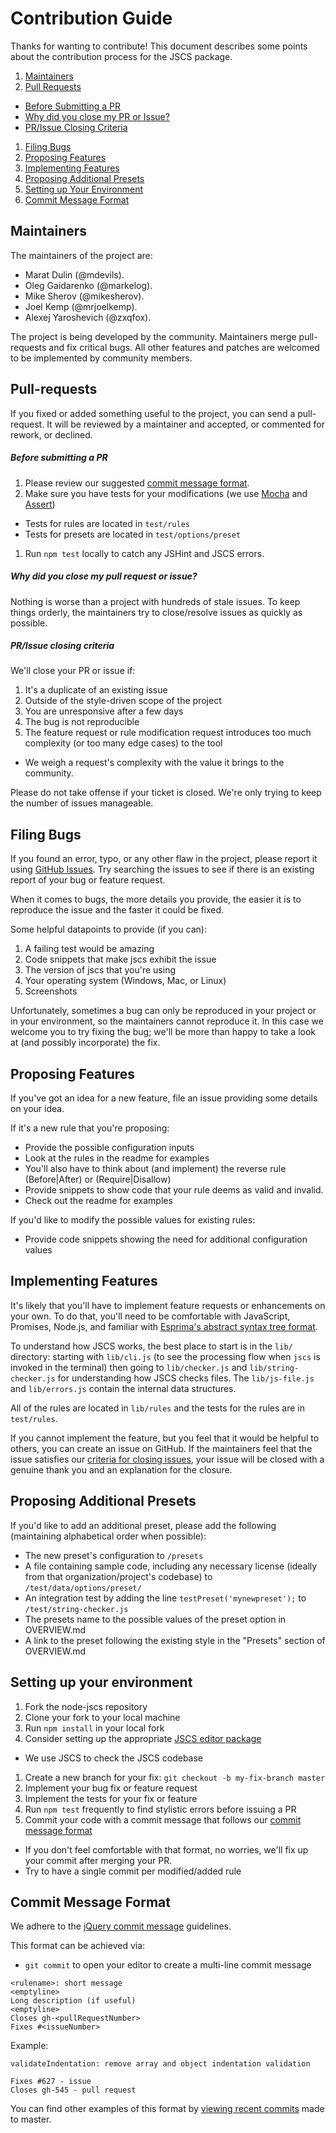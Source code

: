 Contribution Guide
==================

Thanks for wanting to contribute! This document describes some points about the contribution process for the JSCS package.

1. [Maintainers](#maintainers)
1. [Pull Requests](#pull-requests)
 - [Before Submitting a PR](#before-submitting-a-pr)
 - [Why did you close my PR or Issue?](#why-did-you-close-my-pull-request-or-issue)
 - [PR/Issue Closing Criteria](#prissue-closing-criteria)
1. [Filing Bugs](#filing-bugs)
1. [Proposing Features](#proposing-features)
1. [Implementing Features](#implementing-features)
1. [Proposing Additional Presets](#proposing-additional-presets)
1. [Setting up Your Environment](#setting-up-your-environment)
1. [Commit Message Format](#commit-message-format)

Maintainers
-------------

The maintainers of the project are:
 * Marat Dulin (@mdevils).
 * Oleg Gaidarenko (@markelog).
 * Mike Sherov (@mikesherov).
 * Joel Kemp (@mrjoelkemp).
 * Alexej Yaroshevich (@zxqfox).

The project is being developed by the community. Maintainers merge pull-requests and fix critical bugs. All other features
and patches are welcomed to be implemented by community members.

Pull-requests
-------------

If you fixed or added something useful to the project, you can send a pull-request.
It will be reviewed by a maintainer and accepted, or commented for rework, or declined.

##### Before submitting a PR

1. Please review our suggested [commit message format](#commit-message-format).
1. Make sure you have tests for your modifications (we use [Mocha](http://visionmedia.github.io/mocha/) and [Assert](http://nodejs.org/api/assert.html))
 - Tests for rules are located in `test/rules`
 - Tests for presets are located in `test/options/preset`
1. Run `npm test` locally to catch any JSHint and JSCS errors.

##### Why did you close my pull request or issue?

Nothing is worse than a project with hundreds of stale issues. To keep things orderly, the maintainers try to
close/resolve issues as quickly as possible.

##### PR/Issue closing criteria

We'll close your PR or issue if:

1. It's a duplicate of an existing issue
1. Outside of the style-driven scope of the project
1. You are unresponsive after a few days
1. The bug is not reproducible
1. The feature request or rule modification request introduces too much complexity (or too many edge cases) to the tool
 - We weigh a request's complexity with the value it brings to the community.

Please do not take offense if your ticket is closed. We're only trying to keep the number of issues manageable.

Filing Bugs
----

If you found an error, typo, or any other flaw in the project,
please report it using [GitHub Issues](https://github.com/jscs-dev/node-jscs/issues). Try searching
the issues to see if there is an existing report of your bug or feature request.

When it comes to bugs, the more details you provide, the easier it is to reproduce the issue and the faster it could be fixed.

Some helpful datapoints to provide (if you can):

1. A failing test would be amazing
1. Code snippets that make jscs exhibit the issue
1. The version of jscs that you're using
1. Your operating system (Windows, Mac, or Linux)
1. Screenshots

Unfortunately, sometimes a bug can only be reproduced in your project or in your environment,
so the maintainers cannot reproduce it. In this case we welcome you to try fixing the bug; we'll be more than happy to
take a look at (and possibly incorporate) the fix.

Proposing Features
--------

If you've got an idea for a new feature, file an issue providing some details on your idea.

If it's a new rule that you're proposing:

* Provide the possible configuration inputs
 * Look at the rules in the readme for examples
* You'll also have to think about (and implement) the reverse rule (Before|After) or (Require|Disallow)
* Provide snippets to show code that your rule deems as valid and invalid.
 * Check out the readme for examples

If you'd like to modify the possible values for existing rules:

* Provide code snippets showing the need for additional configuration values

Implementing Features
--------

It's likely that you'll have to implement feature requests or enhancements on your own. To do that, you'll need
to be comfortable with JavaScript, Promises, Node.js, and familiar with [Esprima's abstract syntax tree format](http://esprima.org/demo/parse.html#).

To understand how JSCS works, the best place to start is in the `lib/` directory: starting with `lib/cli.js`
(to see the processing flow when `jscs` is invoked in the terminal) then going to `lib/checker.js` and `lib/string-checker.js`
for understanding how JSCS checks files. The `lib/js-file.js` and `lib/errors.js` contain the internal data structures.

All of the rules are located in `lib/rules` and the tests for the rules are in `test/rules`.

If you cannot implement the feature, but you feel that it would be helpful to others, you can create an issue on GitHub.
If the maintainers feel that the issue satisfies our [criteria for closing issues](#prissue-closing-criteria), your issue
will be closed with a genuine thank you and an explanation for the closure.

Proposing Additional Presets
-------

If you'd like to add an additional preset, please add the following (maintaining alphabetical order when possible):

* The new preset's configuration to `/presets`
* A file containing sample code, including any necessary license (ideally from that organization/project's codebase) to `/test/data/options/preset/`
* An integration test by adding the line `testPreset('mynewpreset');` to `/test/string-checker.js`
* The presets name to the possible values of the preset option in OVERVIEW.md
* A link to the preset following the existing style in the "Presets" section of OVERVIEW.md

Setting up your environment
-------

1. Fork the node-jscs repository
1. Clone your fork to your local machine
1. Run `npm install` in your local fork
1. Consider setting up the appropriate [JSCS editor package](https://github.com/jscs-dev/node-jscs#friendly-packages)
 - We use JSCS to check the JSCS codebase
1. Create a new branch for your fix: `git checkout -b my-fix-branch master`
1. Implement your bug fix or feature request
1. Implement the tests for your fix or feature
1. Run `npm test` frequently to find stylistic errors before issuing a PR
1. Commit your code with a commit message that follows our [commit message format](#commit-message-format)
 - If you don't feel comfortable with that format, no worries, we'll fix up your commit after merging your PR.
 - Try to have a single commit per modified/added rule

Commit Message Format
-------

We adhere to the [jQuery commit message](http://contribute.jquery.org/commits-and-pull-requests/#commit-guidelines) guidelines.

This format can be achieved via:

* `git commit` to open your editor to create a multi-line commit message

```
<rulename>: short message
<emptyline>
Long description (if useful)
<emptyline>
Closes gh-<pullRequestNumber>
Fixes #<issueNumber>
```

Example:

```
validateIndentation: remove array and object indentation validation

Fixes #627 - issue
Closes gh-545 - pull request
```

You can find other examples of this format by [viewing recent commits](https://github.com/jscs-dev/node-jscs/commits/master) made to master.

